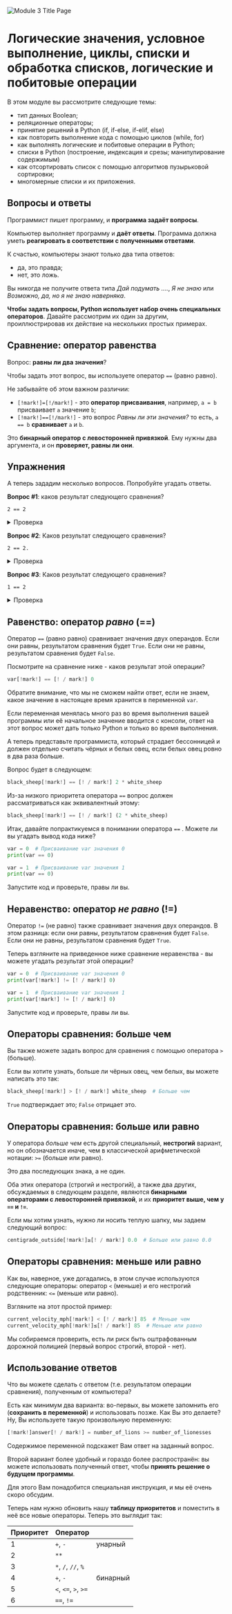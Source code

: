 ![Module 3 Title Page](./assets/PE1_3.1.1.0_RUS.png)

# Логические значения, условное выполнение, циклы, списки и обработка списков, логические и побитовые операции

В этом модуле вы рассмотрите следующие темы:

* тип данных Boolean;
* реляционные операторы;
* принятие решений в Python (if, if-else, if-elif, else)
* как повторить выполнение кода с помощью циклов (while, for)
* как выполнять логические и побитовые операции в Python;
* списки в Python (построение, индексация и срезы; манипулирование содержимым)
* как отсортировать список с помощью алгоритмов пузырьковой сортировки;
* многомерные списки и их приложения.

## Вопросы и ответы

Программист пишет программу, и **программа задаёт вопросы**.

Компьютер выполняет программу и **даёт ответы**. Программа должна уметь **реагировать в соответствии с полученными
ответами**.

К счастью, компьютеры знают только два типа ответов:

* да, это правда;
* нет, это ложь.

Вы никогда не получите ответа типа _Дай подумать ...._, _Я не знаю_ или _Возможно, да, но я не знаю наверняка_.

**Чтобы задать вопросы, Python использует набор очень специальных операторов**. Давайте рассмотрим их один за другим,
проиллюстрировав их действие на нескольких простых примерах.

## Сравнение: оператор равенства

Вопрос: **равны ли два значения**?

Чтобы задать этот вопрос, вы используете оператор `==` (равно равно).

Не забывайте об этом важном различии:

* `[!mark!]=[!/mark!]` - это **оператор присваивания**, например, `a = b` присваивает `a` значение `b`;
* `[!mark!]==[!/mark!]` - это вопрос _Равны ли эти значения?_ то есть, `a == b` **сравнивает** `a` и `b`.

Это **бинарный оператор с левосторонней привязкой**. Ему нужны два аргумента, и он **проверяет, равны ли они**.

## Упражнения

А теперь зададим несколько вопросов. Попробуйте угадать ответы.

**Вопрос #1**: каков результат следующего сравнения?

`2 == 2`

<details><summary>Проверка</summary>

`True` - конечно, 2 равно 2. Python ответит `True` (помните эту пару предопределенных литералов, `True` и `False` - это
тоже ключевые слова Python).

</details>

**Вопрос #2**: Каков результат следующего сравнения?

`2 == 2.`

<details><summary>Проверка</summary>

Этот вопрос не такой простой, как первый. К счастью, Python может преобразовать целочисленное значение в его дробный
эквивалент, и, следовательно, ответ будет `True`.

</details>


**Вопрос #3**: Каков результат следующего сравнения?

`1 == 2`

<details><summary>Проверка</summary>

Это должно быть легко. Ответ будет (точнее, всегда будет) `False`.

</details>  

## Равенство: оператор _равно_ (\==)

Оператор `==` (равно равно) сравнивает значения двух операндов. Если они равны, результатом сравнения будет `True`. Если
они не равны, результатом сравнения будет `False`.

Посмотрите на сравнение ниже - каков результат этой операции?

```python
var[!mark!] == [! / mark!] 0
```  

Обратите внимание, что мы не сможем найти ответ, если не знаем, какое значение в настоящее время хранится в
переменной `var`.

Если переменная менялась много раз во время выполнения вашей программы или её начальное значение вводится с консоли,
ответ на этот вопрос может дать только Python и только во время выполнения.

А теперь представьте программиста, который страдает бессонницей и должен отдельно считать чёрных и белых овец, если
белых овец ровно в два раза больше.

Вопрос будет в следующем:

```python
black_sheep[!mark!] == [! / mark!] 2 * white_sheep
```  

Из-за низкого приоритета оператора `==` вопрос должен рассматриваться как эквивалентный этому:

```python
black_sheep[!mark!] == [! / mark!] (2 * white_sheep)
```  

Итак, давайте попрактикуемся в понимании оператора `==` . Можете ли вы угадать вывод кода ниже?

```python
var = 0  # Присваивание var значения 0
print(var == 0)

var = 1  # Присваивание var значения 1
print(var == 0)
```  

Запустите код и проверьте, правы ли вы.

## Неравенство: оператор _не равно_ (!=)

Оператор `!=` (не равно) также сравнивает значения двух операндов. В этом разница: если они равны, результатом сравнения
будет `False`. Если они не равны, результатом сравнения будет `True`.

Теперь взгляните на приведенное ниже сравнение неравенства - вы можете угадать результат этой операции?

```python
var = 0  # Присваивание var значения 0
print(var[!mark!] != [! / mark!] 0)

var = 1  # Присваивание var значения 1
print(var[!mark!] != [! / mark!] 0)
```  

Запустите код и проверьте, правы ли вы.

## Операторы сравнения: больше чем

Вы также можете задать вопрос для сравнения с помощью оператора `>` (больше).

Если вы хотите узнать, больше ли чёрных овец, чем белых, вы можете написать это так:

```python
black_sheep[!mark!] > [! / mark!] white_sheep  # Больше чем
```  

`True` подтверждает это; `False` отрицает это.

## Операторы сравнения: больше или равно

У оператора _больше чем_ есть другой специальный, **нестрогий** вариант, но он обозначается иначе, чем в классической
арифметической нотации: `>=` (больше или равно).

Это два последующих знака, а не один.

Оба этих оператора (строгий и нестрогий), а также два других, обсуждаемых в следующем разделе, являются **бинарными
операторами с левосторонней привязкой**, и их **приоритет выше, чем у `==` и `!=`**.

Если мы хотим узнать, нужно ли носить теплую шапку, мы задаем следующий вопрос:

```python
centigrade_outside[!mark!]≥[! / mark!] 0.0  # Больше или равно 0.0
```  

## Операторы сравнения: меньше или равно

Как вы, наверное, уже догадались, в этом случае используются следующие операторы: оператор `<` (меньше) и его нестрогий
родственник: `<=` (меньше или равно).

Взгляните на этот простой пример:

```python
current_velocity_mph[!mark!] < [! / mark!] 85  # Меньше чем
current_velocity_mph[!mark!]≤[! / mark!] 85  # Меньше или равно
```  

Мы собираемся проверить, есть ли риск быть оштрафованным дорожной полицией (первый вопрос строгий, второй - нет).

## Использование ответов

Что вы можете сделать с ответом (т.е. результатом операции сравнения), полученным от компьютера?

Есть как минимум два варианта: во-первых, вы можете запомнить его (**сохранить в переменной**) и использовать позже. Как
Вы это делаете? Ну, Вы используете такую произвольную переменную:

```python
[!mark!]answer[! / mark!] = number_of_lions >= number_of_lionesses
```  

Содержимое переменной подскажет Вам ответ на заданный вопрос.

Второй вариант более удобный и гораздо более распространён: вы можете использовать полученный ответ, чтобы **принять
решение о будущем программы**.

Для этого Вам понадобится специальная инструкция, и мы её очень скоро обсудим.

Теперь нам нужно обновить нашу **таблицу приоритетов** и поместить в неё все новые операторы. Теперь это выглядит так:

| Приоритет | Оператор             |          |
|-----------|----------------------|----------|
| 1         | `+`, `-`             | унарный  |
| 2         | `**`                 |          |
| 3         | `*`, `/`, `//`, `%`  |          |
| 4         | `+`, `-`             | бинарный |
| 5         | `<`, `<=`, `>`, `>=` |          |
| 6         | `==`, `!=`           |          |

